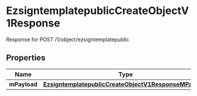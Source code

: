

# EzsigntemplatepublicCreateObjectV1Response

Response for POST /1/object/ezsigntemplatepublic

## Properties

| Name | Type | Description | Notes |
|------------ | ------------- | ------------- | -------------|
|**mPayload** | [**EzsigntemplatepublicCreateObjectV1ResponseMPayload**](EzsigntemplatepublicCreateObjectV1ResponseMPayload.md) |  |  |



